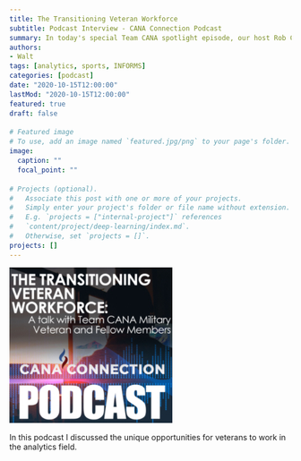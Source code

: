 ```yaml
---
title: The Transitioning Veteran Workforce
subtitle: Podcast Interview - CANA Connection Podcast
summary: In today's special Team CANA spotlight episode, our host Rob Cranston will be talking with a handful of active military and veteran TEAM CANA members, about some of the special military workforce transitioning programs that are available, how to get involved in those programs, what it's like making the transition to the civilian workforce, and how the team at CANA Advisors and the CANA Foundation are involved. A big thanks goes out to Hannah Wallace, Walt DeGrange, Cornelious Young, and Kenny McRostie for being part of today's Team CANA veteran spotlight interview.
authors:
- Walt
tags: [analytics, sports, INFORMS]
categories: [podcast]
date: "2020-10-15T12:00:00"
lastMod: "2020-10-15T12:00:00"
featured: true
draft: false

# Featured image
# To use, add an image named `featured.jpg/png` to your page's folder. 
image:
  caption: ""
  focal_point: ""

# Projects (optional).
#   Associate this post with one or more of your projects.
#   Simply enter your project's folder or file name without extension.
#   E.g. `projects = ["internal-project"]` references 
#   `content/project/deep-learning/index.md`.
#   Otherwise, set `projects = []`.
projects: []
---
```


[<img src ="2020-12-24_16-49-00.jpg">](https://www.canallc.com/podcast/episode/d51ef674/the-transitioning-veteran-workforce-a-talk-with-team-cana-military-veteran-and-fellow-members)

In this podcast I discussed the unique opportunities for veterans to work in the analytics field.
